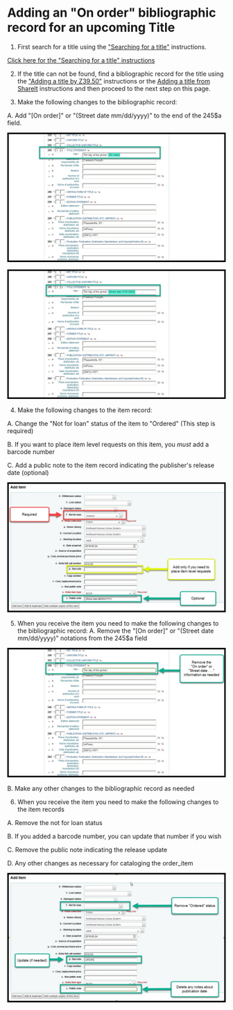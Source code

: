 # Adding an "On order" bibliographic record for an upcoming Title

1. First search for a title using the ["Searching for a title"](../searching-for-a-title.md) instructions.

[Click here for the "Searching for a title" instructions](../searching-for-a-title.md)

2. If the title can not be found, find a bibliographic record for the title using the ["Adding a title by Z39.50"](../copy-cataloging/adding-a-title-by-z39.50) instructions or the [Adding a title from ShareIt](../copy-cataloging/adding-a-title-from-shareit.md) instructions and then proceed to the next step on this page.

3. Make the following changes to the bibliographic record:

  A. Add "[On order]" or "(Street date mm/dd/yyyy)" to the end of the 245$a field.

![Pre-adding on order record - On order](../.gitbook/assets/2030-onorder.jpg)

![Pre-adding on order record - Street date mm/dd/yyyy](../.gitbook/assets/2040-onorder.jpg)

4. Make the following changes to the item record:

  A. Change the "Not for loan" status of the item to "Ordered" (This step is required)

  B. If you want to place item level requests on this item, you _must_ add a barcode number

  C. Add a public note to the item record indicating the publisher's release date (optional)

![Pre-adding on order item](../.gitbook/assets/2010-onorder.jpg)

5. When you receive the item you need to make the following changes to the bibliographic record:
  A. Remove the "[On order]" or "(Street date mm/dd/yyyy)" notations from the 245$a field

![Adding the on order record](../.gitbook/assets/2050-onorder.jpg)

  B. Make any other changes to the bibliographic record as needed

6. When you receive the item you need to make the following changes to the item records

  A. Remove the not for loan status

  B. If you added a barcode number, you can update that number if you wish

  C. Remove the public note indicating the release update

  D. Any other changes as necessary for cataloging the order_item

![Add the on order item](../.gitbook/assets/2020-onorder.jpg)
